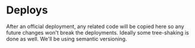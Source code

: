 # Deploys

After an official deployment, any related code will be copied here so any future changes won't
break the deployments. Ideally some tree-shaking is done as well. We'll be using semantic versioning.